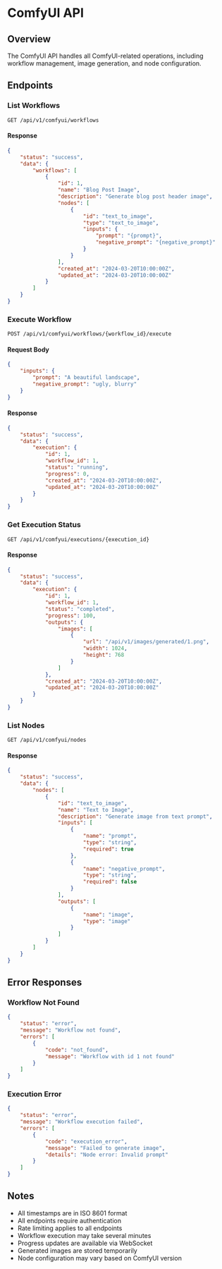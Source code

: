 # ComfyUI API

## Overview
The ComfyUI API handles all ComfyUI-related operations, including workflow management, image generation, and node configuration.

## Endpoints

### List Workflows
```http
GET /api/v1/comfyui/workflows
```

#### Response
```json
{
    "status": "success",
    "data": {
        "workflows": [
            {
                "id": 1,
                "name": "Blog Post Image",
                "description": "Generate blog post header image",
                "nodes": [
                    {
                        "id": "text_to_image",
                        "type": "text_to_image",
                        "inputs": {
                            "prompt": "{prompt}",
                            "negative_prompt": "{negative_prompt}"
                        }
                    }
                ],
                "created_at": "2024-03-20T10:00:00Z",
                "updated_at": "2024-03-20T10:00:00Z"
            }
        ]
    }
}
```

### Execute Workflow
```http
POST /api/v1/comfyui/workflows/{workflow_id}/execute
```

#### Request Body
```json
{
    "inputs": {
        "prompt": "A beautiful landscape",
        "negative_prompt": "ugly, blurry"
    }
}
```

#### Response
```json
{
    "status": "success",
    "data": {
        "execution": {
            "id": 1,
            "workflow_id": 1,
            "status": "running",
            "progress": 0,
            "created_at": "2024-03-20T10:00:00Z",
            "updated_at": "2024-03-20T10:00:00Z"
        }
    }
}
```

### Get Execution Status
```http
GET /api/v1/comfyui/executions/{execution_id}
```

#### Response
```json
{
    "status": "success",
    "data": {
        "execution": {
            "id": 1,
            "workflow_id": 1,
            "status": "completed",
            "progress": 100,
            "outputs": {
                "images": [
                    {
                        "url": "/api/v1/images/generated/1.png",
                        "width": 1024,
                        "height": 768
                    }
                ]
            },
            "created_at": "2024-03-20T10:00:00Z",
            "updated_at": "2024-03-20T10:00:00Z"
        }
    }
}
```

### List Nodes
```http
GET /api/v1/comfyui/nodes
```

#### Response
```json
{
    "status": "success",
    "data": {
        "nodes": [
            {
                "id": "text_to_image",
                "name": "Text to Image",
                "description": "Generate image from text prompt",
                "inputs": [
                    {
                        "name": "prompt",
                        "type": "string",
                        "required": true
                    },
                    {
                        "name": "negative_prompt",
                        "type": "string",
                        "required": false
                    }
                ],
                "outputs": [
                    {
                        "name": "image",
                        "type": "image"
                    }
                ]
            }
        ]
    }
}
```

## Error Responses

### Workflow Not Found
```json
{
    "status": "error",
    "message": "Workflow not found",
    "errors": [
        {
            "code": "not_found",
            "message": "Workflow with id 1 not found"
        }
    ]
}
```

### Execution Error
```json
{
    "status": "error",
    "message": "Workflow execution failed",
    "errors": [
        {
            "code": "execution_error",
            "message": "Failed to generate image",
            "details": "Node error: Invalid prompt"
        }
    ]
}
```

## Notes
- All timestamps are in ISO 8601 format
- All endpoints require authentication
- Rate limiting applies to all endpoints
- Workflow execution may take several minutes
- Progress updates are available via WebSocket
- Generated images are stored temporarily
- Node configuration may vary based on ComfyUI version 